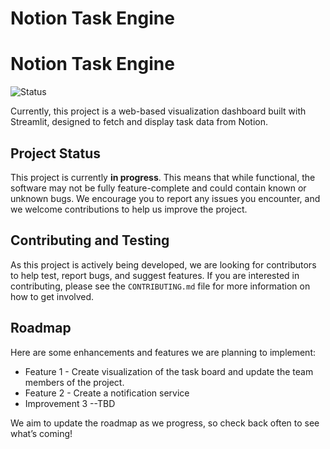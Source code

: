 # Notion Task Engine

# Notion Task Engine

![Status](https://img.shields.io/badge/status-in_progress-yellow.svg)

Currently, this project is a web-based visualization dashboard built with Streamlit, designed to fetch and display task data from Notion.

## Project Status

This project is currently **in progress**. This means that while functional, the software may not be fully feature-complete and could contain known or unknown bugs. We encourage you to report any issues you encounter, and we welcome contributions to help us improve the project.

## Contributing and Testing

As this project is actively being developed, we are looking for contributors to help test, report bugs, and suggest features. If you are interested in contributing, please see the `CONTRIBUTING.md` file for more information on how to get involved.

## Roadmap

Here are some enhancements and features we are planning to implement:
- Feature 1 - Create visualization of the task board and update the team members of the project. 
- Feature 2 - Create a notification service
- Improvement 3 --TBD

We aim to update the roadmap as we progress, so check back often to see what’s coming!


